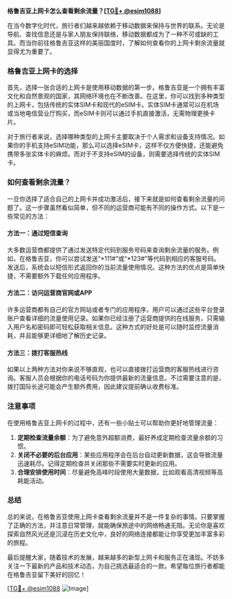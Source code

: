 **格鲁吉亚上网卡怎么查看剩余流量？[[TG💪+ @esim1088](https://t.me/s/esim1088)]**

在当今数字化时代，旅行者们越来越依赖于移动数据来保持与世界的联系。无论是导航、查找信息还是与家人朋友保持联络，移动数据都成为了一种不可或缺的工具。而当你前往格鲁吉亚这样的美丽国度时，了解如何查看你的上网卡剩余流量就显得尤为重要了。

### 格鲁吉亚上网卡的选择

首先，选择一张合适的上网卡是使用移动数据的第一步。格鲁吉亚是一个拥有丰富文化和自然景观的国家，其网络环境也在不断改善。在这里，你可以找到多种类型的上网卡，包括传统的实体SIM卡和现代的eSIM卡。实体SIM卡通常可以在机场或当地电信营业厅购买，而eSIM卡则可以通过手机直接激活，无需物理更换卡片。

对于旅行者来说，选择哪种类型的上网卡主要取决于个人需求和设备支持情况。如果你的手机支持eSIM功能，那么可以选择eSIM卡，这样不仅方便快捷，还能避免携带多张实体卡的麻烦。而对于不支持eSIM的设备，则需要选择传统的实体SIM卡。

### 如何查看剩余流量？

一旦你选择了适合自己的上网卡并成功激活后，接下来就是如何查看剩余流量的问题了。这一步骤虽然看似简单，但不同的运营商可能有不同的操作方式。以下是一些常见的方法：

#### 方法一：通过短信查询

大多数运营商都提供了通过发送特定代码到服务号码来查询剩余流量的服务。例如，在格鲁吉亚，你可以尝试发送“*111#”或“*123#”等代码到相应的客服号码。发送后，系统会以短信形式返回你的当前流量使用情况。这种方法的优点是简单快捷，不需要额外下载任何应用程序。

#### 方法二：访问运营商官网或APP

许多运营商都有自己的官方网站或者专门的应用程序，用户可以通过这些平台登录账户查看详细的流量使用记录。如果你已经注册了运营商提供的在线服务，只需输入用户名和密码即可轻松获取相关信息。这种方式的好处是可以随时监控流量消耗，并且能够更详细地了解历史记录。

#### 方法三：拨打客服热线

如果以上两种方法对你来说不够直观，也可以直接拨打运营商的客服热线进行咨询。客服人员会根据你的电话号码为你提供最新的流量信息。不过需要注意的是，拨打国际长途可能会产生额外费用，因此建议提前确认收费标准。

### 注意事项

在使用格鲁吉亚上网卡的过程中，还有一些小贴士可以帮助你更好地管理流量：

1. **定期检查流量余额**：为了避免意外超额消费，最好养成定期检查流量余额的习惯。
2. **关闭不必要的后台应用**：某些应用程序会在后台自动更新数据，这会导致流量迅速耗尽。记得定期检查并关闭那些不需要实时更新的应用。
3. **合理安排使用时间**：尽量避免高峰时段使用大量数据，比如观看高清视频等高耗能活动。

### 总结

总的来说，在格鲁吉亚使用上网卡查看剩余流量并不是一件复杂的事情。只要掌握了正确的方法，并注意日常管理，就能确保旅途中的网络畅通无阻。无论你是喜欢探索自然风光还是沉浸在历史文化中，良好的网络连接都能让你享受更加丰富多彩的旅程。

最后提醒大家，随着技术的发展，越来越多的新型上网卡和服务正在涌现。不妨多关注一下最新的产品和技术动态，为自己挑选最适合的一款。希望每位旅行者都能在格鲁吉亚留下美好的回忆！

[[TG💪+ @esim1088](https://t.me/s/esim1088) ![Image](https://i.postimg.cc/4NQfJmqS/Snipaste-2025-05-13-00-14-12.png)]
